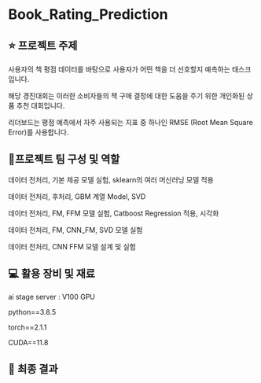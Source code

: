 # Book_Rating_Prediction
## ⭐️ 프로젝트 주제
사용자의 책 평점 데이터를 바탕으로 사용자가 어떤 책을 더 선호할지 예측하는 태스크입니다.

해당 경진대회는 이러한 소비자들의 책 구매 결정에 대한 도움을 주기 위한 개인화된 상품 추천 대회입니다.

리더보드는 평점 예측에서 자주 사용되는 지표 중 하나인 RMSE (Root Mean Square Error)를 사용합니다.

## 🤝프로젝트 팀 구성 및 역할

데이터 전처리, 기본 제공 모델 실험, sklearn의 여러 머신러닝 모델 적용

데이터 전처리, 후처리, GBM 계열 Model, SVD

데이터 전처리, FM, FFM 모델 실험, Catboost Regression 적용, 시각화

데이터 전처리, FM, CNN_FM, SVD 모델 실험

데이터 전처리, CNN FFM 모델 설계 및 실험

## 💻 활용 장비 및 재료

ai stage server : V100 GPU

python==3.8.5

torch==2.1.1

CUDA==11.8

## 🥇 최종 결과
